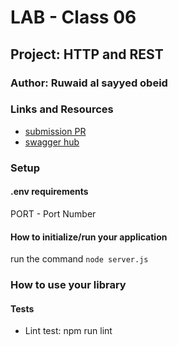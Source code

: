 # LAB - Class 06

## Project: HTTP and REST

### Author: Ruwaid al sayyed obeid

### Links and Resources

- [submission PR](https://github.com/ruwaid-401-advanced-javascript/api-server/pull/1)
- [swagger hub](https://app.swaggerhub.com/apis/rowaidsayyed/default-title/0.1)


### Setup

#### .env requirements
PORT - Port Number

#### How to initialize/run your application 
run the command `node server.js`

### How to use your library
#### Tests
* Lint test: npm run lint
